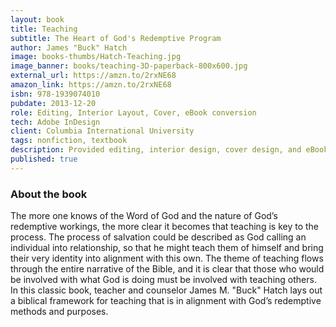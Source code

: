 ```yaml
---
layout: book
title: Teaching
subtitle: The Heart of God's Redemptive Program
author: James "Buck" Hatch
image: books-thumbs/Hatch-Teaching.jpg
image_banner: books/teaching-3D-paperback-800x600.jpg
external_url: https://amzn.to/2rxNE68
amazon_link: https://amzn.to/2rxNE68
isbn: 978-1939074010
pubdate: 2013-12-20
role: Editing, Interior Layout, Cover, eBook conversion
tech: Adobe InDesign
client: Columbia International University
tags: nonfiction, textbook
description: Provided editing, interior design, cover design, and eBook conversion for this book project.
published: true
---
```


### About the book

The more one knows of the Word of God and the nature of God’s redemptive workings, the more clear it becomes that teaching is key to the process. The process of salvation could be described as God calling an individual into relationship, so that he might teach them of himself and bring their very identity into alignment with this own. The theme of teaching flows through the entire narrative of the Bible, and it is clear that those who would be involved with what God is doing must be involved with teaching others. In this classic book, teacher and counselor James M. "Buck" Hatch lays out a biblical framework for teaching that is in alignment with God’s redemptive methods and purposes.